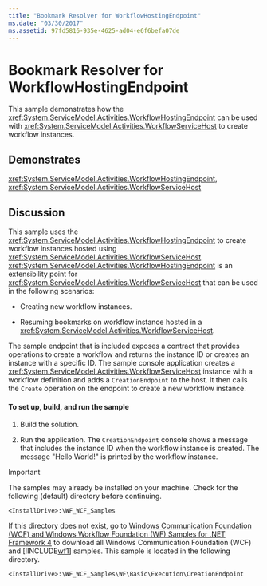 ```yaml
---
title: "Bookmark Resolver for WorkflowHostingEndpoint"
ms.date: "03/30/2017"
ms.assetid: 97fd5816-935e-4625-ad04-e6f6befa07de
---
```

# Bookmark Resolver for WorkflowHostingEndpoint
This sample demonstrates how the <xref:System.ServiceModel.Activities.WorkflowHostingEndpoint> can be used with <xref:System.ServiceModel.Activities.WorkflowServiceHost> to create workflow instances.  
  
## Demonstrates  
 <xref:System.ServiceModel.Activities.WorkflowHostingEndpoint>, <xref:System.ServiceModel.Activities.WorkflowServiceHost>  
  
## Discussion  
 This sample uses the <xref:System.ServiceModel.Activities.WorkflowHostingEndpoint> to create workflow instances hosted using <xref:System.ServiceModel.Activities.WorkflowServiceHost>. <xref:System.ServiceModel.Activities.WorkflowHostingEndpoint> is an extensibility point for <xref:System.ServiceModel.Activities.WorkflowServiceHost> that can be used in the following scenarios:  
  
- Creating new workflow instances.  
  
- Resuming bookmarks on workflow instance hosted in a <xref:System.ServiceModel.Activities.WorkflowServiceHost>.  
  
 The sample endpoint that is included exposes a contract that provides operations to create a workflow and returns the instance ID or creates an instance with a specific ID. The sample console application creates a <xref:System.ServiceModel.Activities.WorkflowServiceHost> instance with a workflow definition and adds a `CreationEndpoint` to the host. It then calls the `Create` operation on the endpoint to create a new workflow instance.  
  
#### To set up, build, and run the sample  
  
1. Build the solution.  
  
2. Run the application. The `CreationEndpoint` console shows a message that includes the instance ID when the workflow instance is created. The message "Hello World!" is printed by the workflow instance.  
  
> [!IMPORTANT]
>  The samples may already be installed on your machine. Check for the following (default) directory before continuing.  
> 
>  `<InstallDrive>:\WF_WCF_Samples`  
> 
>  If this directory does not exist, go to [Windows Communication Foundation (WCF) and Windows Workflow Foundation (WF) Samples for .NET Framework 4](http://go.microsoft.com/fwlink/?LinkId=150780) to download all Windows Communication Foundation (WCF) and [!INCLUDE[wf1](../../../../includes/wf1-md.md)] samples. This sample is located in the following directory.  
> 
>  `<InstallDrive>:\WF_WCF_Samples\WF\Basic\Execution\CreationEndpoint`

